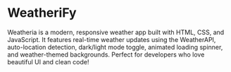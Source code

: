 # WeatheriFy
Weatheria is a modern, responsive weather app built with HTML, CSS, and JavaScript. It features real-time weather updates using the WeatherAPI, auto-location detection, dark/light mode toggle, animated loading spinner, and weather-themed backgrounds. Perfect for developers who love beautiful UI and clean code!
